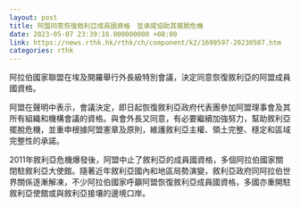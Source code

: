 ```yaml
---
layout: post
title: 阿盟同意恢復敘利亞成員國資格　並承諾協助其擺脫危機
date: 2023-05-07 23:39:18.000000000 +08:00
link: https://news.rthk.hk/rthk/ch/component/k2/1699597-20230507.htm
categories: rthk
---
```


阿拉伯國家聯盟在埃及開羅舉行外長級特別會議，決定同意恢復敘利亞的阿盟成員國資格。

阿盟在聲明中表示，會議決定，即日起恢復敘利亞政府代表團參加阿盟理事會及其所有組織和機構會議的資格。與會外長又同意，有必要繼續加強努力，幫助敘利亞擺脫危機，並重申根據阿盟憲章及原則，維護敘利亞主權、領土完整、穩定和區域完整性的承諾。

2011年敘利亞危機爆發後，阿盟中止了敘利亞的成員國資格，多個阿拉伯國家關閉駐敘利亞大使館。隨著近年敘利亞國內和地區局勢演變，敘利亞政府同阿拉伯世界關係逐漸解凍，不少阿拉伯國家呼籲阿盟恢復敘利亞成員國資格，多國亦重開駐敘利亞使館或與敘利亞接壤的邊境口岸。
